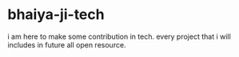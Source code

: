 # bhaiya-ji-tech
i am here to make some contribution in tech. every project that i will includes in future all open resource.
